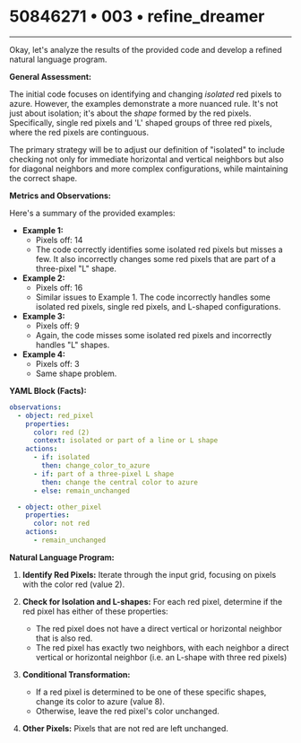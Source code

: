 # 50846271 • 003 • refine_dreamer

---
Okay, let's analyze the results of the provided code and develop a refined natural language program.

**General Assessment:**

The initial code focuses on identifying and changing *isolated* red pixels to azure. However, the examples demonstrate a more nuanced rule. It's not just about isolation; it's about the *shape* formed by the red pixels. Specifically, single red pixels and 'L' shaped groups of three red pixels, where the red pixels are continguous.

The primary strategy will be to adjust our definition of "isolated" to include checking not only for immediate horizontal and vertical neighbors but also for diagonal neighbors and more complex configurations, while maintaining the correct shape.

**Metrics and Observations:**

Here's a summary of the provided examples:

*   **Example 1:**
    *   Pixels off: 14
    *   The code correctly identifies some isolated red pixels but misses a few. It also incorrectly changes some red pixels that are part of a three-pixel "L" shape.
*   **Example 2:**
    *   Pixels off: 16
    *   Similar issues to Example 1. The code incorrectly handles some isolated red pixels, single red pixels, and L-shaped configurations.
*   **Example 3:**
    *   Pixels off: 9
    *   Again, the code misses some isolated red pixels and incorrectly handles "L" shapes.
*   **Example 4:**
    * Pixels off: 3
    * Same shape problem.

**YAML Block (Facts):**

```yaml
observations:
  - object: red_pixel
    properties:
      color: red (2)
      context: isolated or part of a line or L shape
    actions:
      - if: isolated
        then: change_color_to_azure
      - if: part of a three-pixel L shape
        then: change the central color to azure
      - else: remain_unchanged

  - object: other_pixel
    properties:
      color: not red
    actions:
      - remain_unchanged
```

**Natural Language Program:**

1.  **Identify Red Pixels:** Iterate through the input grid, focusing on pixels with the color red (value 2).

2.  **Check for Isolation and L-shapes:** For each red pixel, determine if the red pixel has either of these properties:
     * The red pixel does not have a direct vertical or horizontal neighbor that is also red.
     * The red pixel has exactly two neighbors, with each neighbor a direct vertical or horizontal neighbor (i.e. an L-shape with three red pixels)

3.  **Conditional Transformation:**
    *   If a red pixel is determined to be one of these specific shapes, change its color to azure (value 8).
    *   Otherwise, leave the red pixel's color unchanged.

4.  **Other Pixels:** Pixels that are not red are left unchanged.

